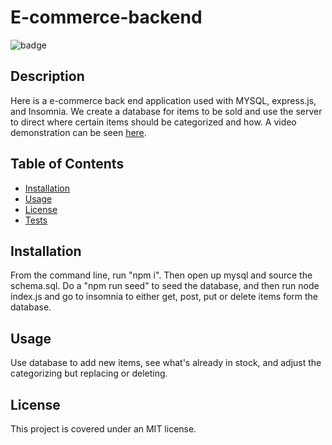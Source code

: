 # E-commerce-backend 

  ![badge](https://img.shields.io/badge/license-MIT-blue.svg)
  
  ## Description
  Here is a e-commerce back end application used with MYSQL, express.js, and Insomnia. We create a database for items to be sold and use the server to direct where certain items should be categorized and how. A video demonstration can be seen <a href="https://drive.google.com/file/d/1-V16bJsr-8AeHbEDxKtalVIZvR6ZS0Xy/view">here</a>.

  ## Table of Contents
  * <a href="#installation">Installation</a>
  * <a href="#usage">Usage</a>
  * <a href="#license">License</a>
  * <a href="#tests">Tests</a>
 

  ## Installation
  From the command line, run "npm i". Then open up mysql and source the schema.sql. Do a "npm run seed" to seed the database, and then run node index.js and go to insomnia to either get, post, put or delete items form the database. 
  ## Usage
  Use database to add new items, see what's already in stock, and adjust the categorizing but replacing or deleting. 
  ## License
  This project is covered under an MIT license. 


